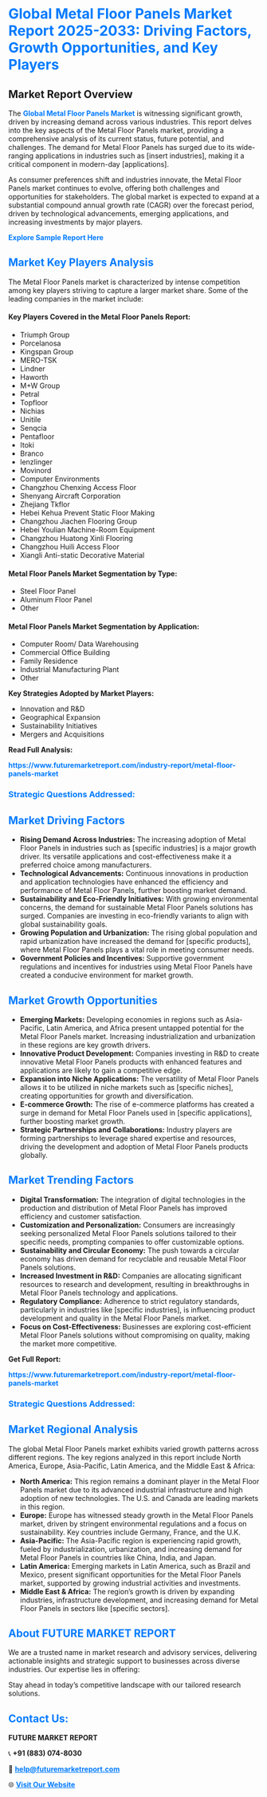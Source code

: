 <h1 style="color: #007BFF;">Global Metal Floor Panels Market Report 2025-2033: Driving Factors, Growth Opportunities, and Key Players</h1>

<section id="overview">
<h2>Market Report Overview</h2>
<p>The <a href="https://www.futuremarketreport.com/industry-report/metal-floor-panels-market" style="color: #007BFF; text-decoration: none;"><strong>Global Metal Floor Panels Market</strong></a> is witnessing significant growth, driven by increasing demand across various industries. This report delves into the key aspects of the Metal Floor Panels market, providing a comprehensive analysis of its current status, future potential, and challenges. The demand for Metal Floor Panels has surged due to its wide-ranging applications in industries such as [insert industries], making it a critical component in modern-day [applications].</p>
<p>As consumer preferences shift and industries innovate, the Metal Floor Panels market continues to evolve, offering both challenges and opportunities for stakeholders. The global market is expected to expand at a substantial compound annual growth rate (CAGR) over the forecast period, driven by technological advancements, emerging applications, and increasing investments by major players.</p>
</section>

<section id="overview">
<p><a href="https://www.futuremarketreport.com/request-sample/reportId=90875" style="color: #007BFF; text-decoration: none;"><strong>Explore Sample Report Here</strong></a></p>
</section>

<section id="key-players">
<h2 style="color: #007BFF;">Market Key Players Analysis</h2>
<p>The Metal Floor Panels market is characterized by intense competition among key players striving to capture a larger market share. Some of the leading companies in the market include:</p>
<h4>Key Players Covered in the Metal Floor Panels Report:</h4>
<ul><li>Triumph Group</li><li>Porcelanosa</li><li>Kingspan Group</li><li>MERO-TSK</li><li>Lindner</li><li>Haworth</li><li>M+W Group</li><li>Petral</li><li>Topfloor</li><li>Nichias</li><li>Unitile</li><li>Senqcia</li><li>Pentafloor</li><li>Itoki</li><li>Branco</li><li>lenzlinger</li><li>Movinord</li><li>Computer Environments</li><li>Changzhou Chenxing Access Floor</li><li>Shenyang Aircraft Corporation</li><li>Zhejiang Tkflor</li><li>Hebei Kehua Prevent Static Floor Making</li><li>Changzhou Jiachen Flooring Group</li><li>Hebei Youlian Machine-Room Equipment</li><li>Changzhou Huatong Xinli Flooring</li><li>Changzhou Huili Access Floor</li><li>Xiangli Anti-static Decorative Material</li></ul>
<h4>Metal Floor Panels Market Segmentation by Type:</h4>
<ul><li>Steel Floor Panel</li><li>Aluminum Floor Panel</li><li>Other</li></ul>

<h4>Metal Floor Panels Market Segmentation by Application:</h4>
<ul><li>Computer Room/ Data Warehousing</li><li>Commercial Office Building</li><li>Family Residence</li><li>Industrial Manufacturing Plant</li><li>Other</li></ul>
<p><strong>Key Strategies Adopted by Market Players:</strong></p>
<ul>
<li>Innovation and R&D</li>
<li>Geographical Expansion</li>
<li>Sustainability Initiatives</li>
<li>Mergers and Acquisitions</li>
</ul>
</section>

<section>
<p><strong>Read Full Analysis: </strong></p><a href="https://www.futuremarketreport.com/industry-report/metal-floor-panels-market" style="color: #007BFF; text-decoration: none;"><strong>https://www.futuremarketreport.com/industry-report/metal-floor-panels-market</strong></a>
<h3 style="color: #007BFF;">Strategic Questions Addressed:</h3>
</section>

<section id="driving-factors">
<h2 style="color: #007BFF;">Market Driving Factors</h2>
<ul>
<li><strong>Rising Demand Across Industries:</strong> The increasing adoption of Metal Floor Panels in industries such as [specific industries] is a major growth driver. Its versatile applications and cost-effectiveness make it a preferred choice among manufacturers.</li>
<li><strong>Technological Advancements:</strong> Continuous innovations in production and application technologies have enhanced the efficiency and performance of Metal Floor Panels, further boosting market demand.</li>
<li><strong>Sustainability and Eco-Friendly Initiatives:</strong> With growing environmental concerns, the demand for sustainable Metal Floor Panels solutions has surged. Companies are investing in eco-friendly variants to align with global sustainability goals.</li>
<li><strong>Growing Population and Urbanization:</strong> The rising global population and rapid urbanization have increased the demand for [specific products], where Metal Floor Panels plays a vital role in meeting consumer needs.</li>
<li><strong>Government Policies and Incentives:</strong> Supportive government regulations and incentives for industries using Metal Floor Panels have created a conducive environment for market growth.</li>
</ul>
</section>

<section id="growth-opportunities">
<h2 style="color: #007BFF;">Market Growth Opportunities</h2>
<ul>
<li><strong>Emerging Markets:</strong> Developing economies in regions such as Asia-Pacific, Latin America, and Africa present untapped potential for the Metal Floor Panels market. Increasing industrialization and urbanization in these regions are key growth drivers.</li>
<li><strong>Innovative Product Development:</strong> Companies investing in R&D to create innovative Metal Floor Panels products with enhanced features and applications are likely to gain a competitive edge.</li>
<li><strong>Expansion into Niche Applications:</strong> The versatility of Metal Floor Panels allows it to be utilized in niche markets such as [specific niches], creating opportunities for growth and diversification.</li>
<li><strong>E-commerce Growth:</strong> The rise of e-commerce platforms has created a surge in demand for Metal Floor Panels used in [specific applications], further boosting market growth.</li>
<li><strong>Strategic Partnerships and Collaborations:</strong> Industry players are forming partnerships to leverage shared expertise and resources, driving the development and adoption of Metal Floor Panels products globally.</li>
</ul>
</section>

<section id="trending-factors">
<h2 style="color: #007BFF;">Market Trending Factors</h2>
<ul>
<li><strong>Digital Transformation:</strong> The integration of digital technologies in the production and distribution of Metal Floor Panels has improved efficiency and customer satisfaction.</li>
<li><strong>Customization and Personalization:</strong> Consumers are increasingly seeking personalized Metal Floor Panels solutions tailored to their specific needs, prompting companies to offer customizable options.</li>
<li><strong>Sustainability and Circular Economy:</strong> The push towards a circular economy has driven demand for recyclable and reusable Metal Floor Panels solutions.</li>
<li><strong>Increased Investment in R&D:</strong> Companies are allocating significant resources to research and development, resulting in breakthroughs in Metal Floor Panels technology and applications.</li>
<li><strong>Regulatory Compliance:</strong> Adherence to strict regulatory standards, particularly in industries like [specific industries], is influencing product development and quality in the Metal Floor Panels market.</li>
<li><strong>Focus on Cost-Effectiveness:</strong> Businesses are exploring cost-efficient Metal Floor Panels solutions without compromising on quality, making the market more competitive.</li>
</ul>
</section>

<section>
<p><strong>Get Full Report: </strong></p><a href="https://www.futuremarketreport.com/industry-report/metal-floor-panels-market" style="color: #007BFF; text-decoration: none;"><strong>https://www.futuremarketreport.com/industry-report/metal-floor-panels-market</strong></a>
<h3 style="color: #007BFF;">Strategic Questions Addressed:</h3>
</section>


<section id="regional-analysis">
<h2 style="color: #007BFF;">Market Regional Analysis</h2>
<p>The global Metal Floor Panels market exhibits varied growth patterns across different regions. The key regions analyzed in this report include North America, Europe, Asia-Pacific, Latin America, and the Middle East & Africa:</p>
<ul>
<li><strong>North America:</strong> This region remains a dominant player in the Metal Floor Panels market due to its advanced industrial infrastructure and high adoption of new technologies. The U.S. and Canada are leading markets in this region.</li>
<li><strong>Europe:</strong> Europe has witnessed steady growth in the Metal Floor Panels market, driven by stringent environmental regulations and a focus on sustainability. Key countries include Germany, France, and the U.K.</li>
<li><strong>Asia-Pacific:</strong> The Asia-Pacific region is experiencing rapid growth, fueled by industrialization, urbanization, and increasing demand for Metal Floor Panels in countries like China, India, and Japan.</li>
<li><strong>Latin America:</strong> Emerging markets in Latin America, such as Brazil and Mexico, present significant opportunities for the Metal Floor Panels market, supported by growing industrial activities and investments.</li>
<li><strong>Middle East & Africa:</strong> The region’s growth is driven by expanding industries, infrastructure development, and increasing demand for Metal Floor Panels in sectors like [specific sectors].</li>
</ul>
</section>

<footer>
<h2 style="color: #007BFF;">About FUTURE MARKET REPORT</h2>
<p>We are a trusted name in market research and advisory services, delivering actionable insights and strategic support to businesses across diverse industries. Our expertise lies in offering:</p>

<p>Stay ahead in today’s competitive landscape with our tailored research solutions.</p>

<h2 style="color: #007BFF;">Contact Us:</h2>
<p><strong>FUTURE MARKET REPORT</strong></p>
<p>📞 <strong>+91 (883) 074-8030</strong></p>
<p>📧 <strong><a href="mailto:help@futuremarketreport.com" style="color: #007BFF;">help@futuremarketreport.com</a></strong></p>
<p>🌐 <strong><a href="https://www.futuremarketreport.com/" style="color: #007BFF;">Visit Our Website</a></strong></p>
</footer>